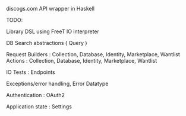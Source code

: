 discogs.com API wrapper in Haskell


TODO:

Library DSL using FreeT
IO interpreter

DB Search abstractions ( Query )

Request Builders : Collection, Database, Identity, Marketplace, Wantlist
Actions : Collection, Database, Identity, Marketplace, Wantlist

IO Tests : Endpoints

Exceptions/error handling, Error Datatype

Authentication : OAuth2

Application state : Settings
